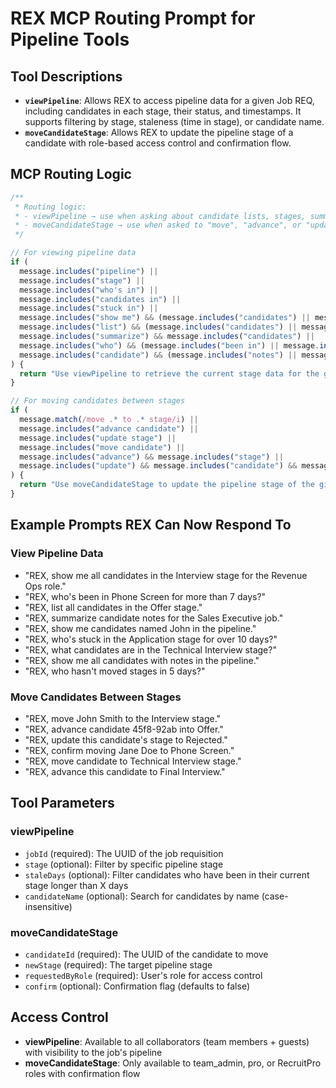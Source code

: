 # REX MCP Routing Prompt for Pipeline Tools

## Tool Descriptions
- **`viewPipeline`**: Allows REX to access pipeline data for a given Job REQ, including candidates in each stage, their status, and timestamps. It supports filtering by stage, staleness (time in stage), or candidate name.
- **`moveCandidateStage`**: Allows REX to update the pipeline stage of a candidate with role-based access control and confirmation flow.

## MCP Routing Logic

```javascript
/**
 * Routing logic:
 * - viewPipeline → use when asking about candidate lists, stages, summaries.
 * - moveCandidateStage → use when asked to "move", "advance", or "update" candidate stages.
 */

// For viewing pipeline data
if (
  message.includes("pipeline") ||
  message.includes("stage") ||
  message.includes("who's in") ||
  message.includes("candidates in") ||
  message.includes("stuck in") ||
  message.includes("show me") && (message.includes("candidates") || message.includes("pipeline")) ||
  message.includes("list") && (message.includes("candidates") || message.includes("stage")) ||
  message.includes("summarize") && message.includes("candidates") ||
  message.includes("who") && (message.includes("been in") || message.includes("stuck")) ||
  message.includes("candidate") && (message.includes("notes") || message.includes("status"))
) {
  return "Use viewPipeline to retrieve the current stage data for the given job ID.";
}

// For moving candidates between stages
if (
  message.match(/move .* to .* stage/i) ||
  message.includes("advance candidate") ||
  message.includes("update stage") ||
  message.includes("move candidate") ||
  message.includes("advance") && message.includes("stage") ||
  message.includes("update") && message.includes("candidate") && message.includes("stage")
) {
  return "Use moveCandidateStage to update the pipeline stage of the given candidate.";
}
```

## Example Prompts REX Can Now Respond To

### View Pipeline Data
- "REX, show me all candidates in the Interview stage for the Revenue Ops role."
- "REX, who's been in Phone Screen for more than 7 days?"
- "REX, list all candidates in the Offer stage."
- "REX, summarize candidate notes for the Sales Executive job."
- "REX, show me candidates named John in the pipeline."
- "REX, who's stuck in the Application stage for over 10 days?"
- "REX, what candidates are in the Technical Interview stage?"
- "REX, show me all candidates with notes in the pipeline."
- "REX, who hasn't moved stages in 5 days?"

### Move Candidates Between Stages
- "REX, move John Smith to the Interview stage."
- "REX, advance candidate 45f8-92ab into Offer."
- "REX, update this candidate's stage to Rejected."
- "REX, confirm moving Jane Doe to Phone Screen."
- "REX, move candidate to Technical Interview stage."
- "REX, advance this candidate to Final Interview."

## Tool Parameters

### viewPipeline
- `jobId` (required): The UUID of the job requisition
- `stage` (optional): Filter by specific pipeline stage
- `staleDays` (optional): Filter candidates who have been in their current stage longer than X days
- `candidateName` (optional): Search for candidates by name (case-insensitive)

### moveCandidateStage
- `candidateId` (required): The UUID of the candidate to move
- `newStage` (required): The target pipeline stage
- `requestedByRole` (required): User's role for access control
- `confirm` (optional): Confirmation flag (defaults to false)

## Access Control
- **viewPipeline**: Available to all collaborators (team members + guests) with visibility to the job's pipeline
- **moveCandidateStage**: Only available to team_admin, pro, or RecruitPro roles with confirmation flow
